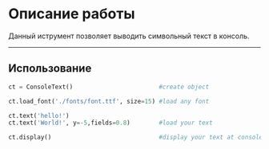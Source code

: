 # Описание работы
Данный иструмент позволяет выводить символьный текст в консоль.


____


## Использование
```PYTHON
ct = ConsoleText()                        #create object

ct.load_font('./fonts/font.ttf', size=15) #load any font

ct.text('hello!')
ct.text('World!', y=-5,fields=0.8)        #load your text

ct.display()                              #display your text at console

```
